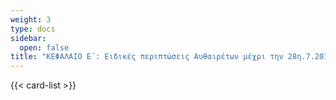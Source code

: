 ```yaml
---
weight: 3
type: docs
sidebar:
  open: false
title: "ΚΕΦΑΛΑΙΟ Ε΄: Ειδικές περιπτώσεις Αυθαιρέτων μέχρι την 28η.7.2011"
---
```


{{< card-list >}}
